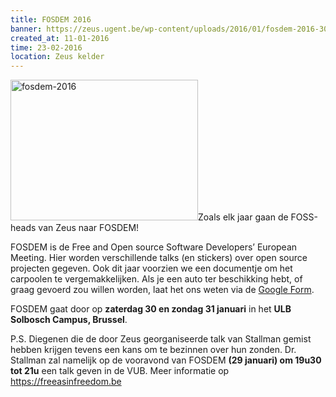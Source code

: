 ```yaml
---
title: FOSDEM 2016
banner: https://zeus.ugent.be/wp-content/uploads/2016/01/fosdem-2016-300x225.jpg
created_at: 11-01-2016
time: 23-02-2016
location: Zeus kelder
---
```


<a href="https://zeus.ugent.be/2016/01/11/fosdem-2016/fosdem-2016/" rel="attachment wp-att-2397"><img src="https://zeus.ugent.be/wp-content/uploads/2016/01/fosdem-2016-300x225.jpg" alt="fosdem-2016" width="300" height="225" class="alignright size-medium wp-image-2397" /></a>Zoals elk jaar gaan de FOSS-heads van Zeus naar FOSDEM!

FOSDEM is de Free and Open source Software Developers’ European Meeting. Hier worden verschillende talks (en stickers) over open source projecten gegeven. Ook dit jaar voorzien we een documentje om het carpoolen te vergemakkelijken. Als je een auto ter beschikking hebt, of graag gevoerd zou willen worden, laat het ons weten via de <a href="https://goo.gl/8DTEId">Google Form</a>.

FOSDEM gaat door op <strong>zaterdag 30 en zondag 31 januari</strong> in het <strong>ULB Solbosch Campus, Brussel</strong>.

P.S. Diegenen die de door Zeus georganiseerde talk van Stallman gemist hebben krijgen tevens een kans om te bezinnen over hun zonden. Dr. Stallman zal namelijk op de vooravond van FOSDEM <strong>(29 januari) om 19u30 tot 21u</strong> een talk geven in de VUB. Meer informatie op <a href="https://freeasinfreedom.be">https://freeasinfreedom.be</a>